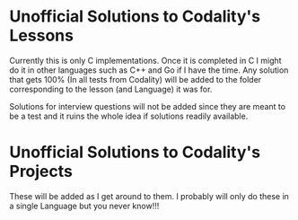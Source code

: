 # Unofficial Solutions to Codality's Lessons

Currently this is only C implementations. Once it is completed in C I might do it in other languages such as C++ and Go if I have the time. Any solution that gets 100% (In all tests from Codality) will be added to the folder corresponding to the lesson (and Language) it was for. 

Solutions for interview questions will not be added since they are meant to be a test and it ruins the whole idea if solutions readily available.

# Unofficial Solutions to Codality's Projects
These will be added as I get around to them. I probably will only do these in a single Language but you never know!!!
